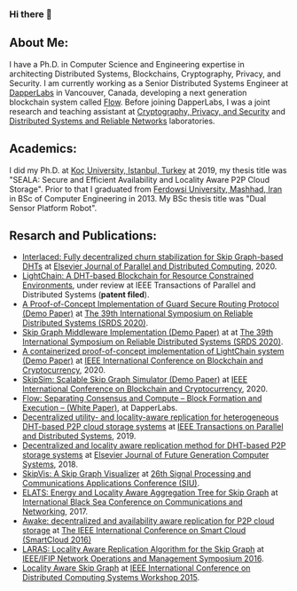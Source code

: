 ### Hi there 👋

<!--
**yhassanzadeh13/yhassanzadeh13** is a ✨ _special_ ✨ repository because its `README.md` (this file) appears on your GitHub profile.

Here are some ideas to get you started:

- 🔭 I’m currently working on ...
- 🌱 I’m currently learning ...
- 👯 I’m looking to collaborate on ...
- 🤔 I’m looking for help with ...
- 💬 Ask me about ...
- 📫 How to reach me: ...
- 😄 Pronouns: ...
- ⚡ Fun fact: ...
-->

## About Me: 
I have a Ph.D. in Computer Science and Engineering expertise in architecting Distributed Systems, Blockchains, Cryptography, Privacy, and Security. I am currently working as a Senior Distributed Systems Engineer at [DapperLabs](https://www.dapperlabs.com/) in Vancouver, Canada, developing a next generation blockchain system called [Flow](https://www.onflow.org/). Before joining DapperLabs, I was a joint research and teaching assistant at [Cryptography, Privacy, and Security](https://crypto.ku.edu.tr) and [Distributed Systems and Reliable Networks]() laboratories.

## Academics: 
I did my Ph.D. at [Koç University, Istanbul, Turkey](ku.edu.tr) at 2019, my thesis title was "SEALA: Secure and Efficient Availability and Locality Aware P2P Cloud Storage". Prior to that I graduated from [Ferdowsi University, Mashhad, Iran](um.ac.ir) in BSc of Computer Engineering in 2013. My BSc thesis title was "Dual Sensor Platform Robot". 

## Resarch and Publications: 
- [Interlaced: Fully decentralized churn stabilization for Skip Graph-based DHTs](https://arxiv.org/pdf/1903.07289.pdf) at [Elsevier Journal of Parallel and Distributed Computing](https://www.journals.elsevier.com/journal-of-parallel-and-distributed-computing), 2020. 
- [LightChain: A DHT-based Blockchain for Resource Constrained Environments](https://arxiv.org/pdf/1904.00375.pdf), under review at IEEE Transactions of Parallel and Distributed Systems (**patent filed**).
- [A Proof-of-Concept Implementation of Guard Secure Routing Protocol (Demo Paper)](https://arxiv.org/pdf/2007.13212.pdf) at [The 39th International Symposium on Reliable Distributed Systems (SRDS 2020)](https://srds-conference.org/call-poster&demos.html).
- [Skip Graph Middleware Implementation (Demo Paper)](https://www.researchgate.net/profile/Yahya_Hassanzadeh_Nazarabadi2/publication/344665197_Demo_Skip_Graph_Middleware_Implementation/links/5f87f41d299bf1b53e28e6ed/Demo-Skip-Graph-Middleware-Implementation.pdf) at at [The 39th International Symposium on Reliable Distributed Systems (SRDS 2020)](https://srds-conference.org/call-poster&demos.html). 
- [A containerized proof-of-concept implementation of LightChain system (Demo Paper)](https://arxiv.org/pdf/2007.13203.pdf)  at [IEEE International Conference on Blockchain and Cryptocurrency](https://icbc2020.ieee-icbc.org/), 2020. 
- [SkipSim: Scalable Skip Graph Simulator (Demo Paper)](https://arxiv.org/pdf/2007.13200.pdf) at [IEEE International Conference on Blockchain and Cryptocurrency](https://icbc2020.ieee-icbc.org/), 2020. 
- [Flow: Separating Consensus and Compute – Block Formation and Execution – (White Paper)](https://arxiv.org/pdf/2002.07403.pdf), at DapperLabs.
- [Decentralized utility- and locality-aware replication for heterogeneous DHT-based P2P cloud storage systems](https://arxiv.org/pdf/1907.11997.pdf) at [IEEE Transactions on Parallel and Distributed Systems](https://www.computer.org/csdl/journal/td), 2019. 
- [Decentralized and locality aware replication method for DHT-based P2P storage systems](https://crypto.ku.edu.tr/wp-content/uploads/2019/05/1-s2.0-S0167739X17326973-main.pdf) at [Elsevier Journal of Future Generation Computer Systems](https://www.sciencedirect.com/journal/future-generation-computer-systems), 2018.
- [SkipVis: A Skip Graph Visualizer](https://www.researchgate.net/profile/Yahya_Hassanzadeh_Nazarabadi2/publication/326277258_SkipVis_A_skip_graph_visualizer/links/5b4d5ff7a6fdcc8dae246b03/SkipVis-A-skip-graph-visualizer.pdf) at [26th Signal Processing and Communications Applications Conference (SIU)](https://dblp.org/db/conf/siu/index.html). 
- [ELATS: Energy and Locality Aware Aggregation Tree for Skip Graph](https://www.researchgate.net/profile/Yahya_Hassanzadeh_Nazarabadi2/publication/317412557_ELATS_Energy_and_Locality_Aware_Aggregation_Tree_for_Skip_Graph/links/5939707ca6fdcc58ae8365de/ELATS-Energy-and-Locality-Aware-Aggregation-Tree-for-Skip-Graph.pdf) at [International Black Sea Conference on Communications and Networking](https://blackseacom2017.ieee-blackseacom.org/), 2017. 
- [Awake: decentralized and availability aware replication for P2P cloud storage](https://crypto.ku.edu.tr/wp-content/uploads/2019/05/skipgraph-replication-availability.pdf) at [The IEEE International Conference on Smart Cloud
(SmartCloud 2016)](http://csis.pace.edu/CSCloud/sc2016/index.html)
- [LARAS: Locality Aware Replication Algorithm for the Skip Graph](https://www.researchgate.net/profile/Yahya_Hassanzadeh_Nazarabadi2/publication/301790209_LARAS_Locality_Aware_Replication_Algorithm_for_the_Skip_Graph/links/5ab2412b458515ecebedca6e/LARAS-Locality-Aware-Replication-Algorithm-for-the-Skip-Graph.pdf) at [IEEE/IFIP Network Operations and Management Symposium 2016](https://noms2016.ieee-noms.org/).
- [Locality Aware Skip Graph](https://crypto.ku.edu.tr/wp-content/uploads/2019/05/skipgraph-locality.pdf) at [IEEE International Conference on Distributed Computing Systems Workshop 2015](https://ieeexplore.ieee.org/document/7165092).

